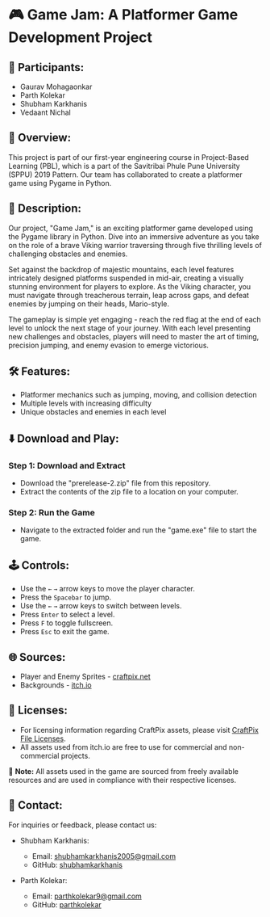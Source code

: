 # 🎮 Game Jam: A Platformer Game Development Project

## 👥 Participants:
- Gaurav Mohagaonkar
- Parth Kolekar
- Shubham Karkhanis
- Vedaant Nichal

## 📝 Overview:
This project is part of our first-year engineering course in Project-Based Learning (PBL), which is a part of the Savitribai Phule Pune University (SPPU) 2019 Pattern. Our team has collaborated to create a platformer game using Pygame in Python.

## 📖 Description:
Our project, "Game Jam," is an exciting platformer game developed using the Pygame library in Python. Dive into an immersive adventure as you take on the role of a brave Viking warrior traversing through five thrilling levels of challenging obstacles and enemies.

Set against the backdrop of majestic mountains, each level features intricately designed platforms suspended in mid-air, creating a visually stunning environment for players to explore. As the Viking character, you must navigate through treacherous terrain, leap across gaps, and defeat enemies by jumping on their heads, Mario-style.

The gameplay is simple yet engaging - reach the red flag at the end of each level to unlock the next stage of your journey. With each level presenting new challenges and obstacles, players will need to master the art of timing, precision jumping, and enemy evasion to emerge victorious.

## 🛠️ Features:
- Platformer mechanics such as jumping, moving, and collision detection
- Multiple levels with increasing difficulty
- Unique obstacles and enemies in each level

## ⬇️ Download and Play:
### Step 1: Download and Extract
- Download the "prerelease-2.zip" file from this repository.
- Extract the contents of the zip file to a location on your computer.

### Step 2: Run the Game
- Navigate to the extracted folder and run the "game.exe" file to start the game.

## 🕹️ Controls:
- Use the `←` `→` arrow keys to move the player character.
- Press the `Spacebar` to jump.
- Use the `←` `→` arrow keys to switch between levels.
- Press `Enter` to select a level.
- Press `F` to toggle fullscreen.
- Press `Esc` to exit the game.

## 🌐 Sources:
- Player and Enemy Sprites - [craftpix.net](https://craftpix.net/freebies/assassin-mage-viking-free-pixel-art-game-heroes/?num=1&count=9&sq=viking&pos=7)
- Backgrounds - [itch.io](https://itch.io/game-assets/free/tag-background)  

## 📜 Licenses:
- For licensing information regarding CraftPix assets, please visit [CraftPix File Licenses](https://craftpix.net/file-licenses/).
- All assets used from itch.io are free to use for commercial and non-commercial projects.


🚨 **Note:** All assets used in the game are sourced from freely available resources and are used in compliance with their respective licenses.

## 📧 Contact:
For inquiries or feedback, please contact us:

- Shubham Karkhanis:
  - Email: shubhamkarkhanis2005@gmail.com
  - GitHub: [shubhamkarkhanis](https://github.com/shubhamkarkhanis/Game-Jam)
  
- Parth Kolekar:
  - Email: parthkolekar9@gmail.com
  - GitHub: [parthkolekar](https://github.com/Parth-Kolekar/Game-Jam)
